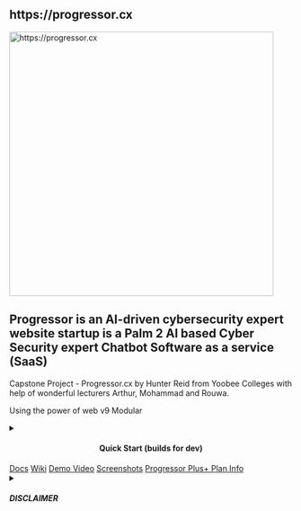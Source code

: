 <h2>https://progressor.cx</h2

<div style="text-align: center;">
    <img width="470" src="https://github.com/hunterjreid/Progressor.cx/assets/62681404/aedf64b9-4839-4490-b117-724ff6d7b237" alt="https://progressor.cx">
       <h2>Progressor is an AI-driven cybersecurity expert website startup is a Palm 2 AI based Cyber Security expert Chatbot Software as a service (SaaS) </h2>

<p>Capstone Project - Progressor.cx by Hunter Reid from Yoobee Colleges with help of wonderful lecturers Arthur, Mohammad and Rouwa.</p>      
<p>Using the power of web v9 Modular</p>          
<td><details closed><summary><h4 style="text-align: center;">Quick Start (builds for dev)</h4></summary>


```markdown
# Client:
git clone https://github.com/hunterjreid/Progressor.cx
cd Progressor.cx/client
npm i
npm run serve
```
</details>
</td>
            <td><a target="_blank" href="/docs/READDOCS.md">Docs</a></td>
            <td><a target="_blank" href="/docs/READWIKI.md">Wiki</a></td>
            <td><a target="_blank" href="/docs/DEMO_VIDEO_LINK">Demo Video</a></td>
            <td><a target="_blank" href="/docs/SCREENSHOT.md">Screenshots</a></td>
            <td><a target="_blank" href="/docs/PROGRESSOR_PLUS_PLAN.md">Progressor Plus+ Plan Info</a></td>
            <td> <details closed>
        <summary><h5>DISCLAIMER</h5></summary>
        <p>
            I'm the sole creator behind Progressor, taking on this project solo. I'm Hunter Reid, currently pursuing my capstone project at Yoobee Colleges. The guidance and support from my esteemed mentors—Arthur, Mohammad, and Rouwa—have been invaluable. Their insights have helped shape Progressor into the practical cybersecurity resource it is today.<sub>By viewing, editing, forking, copying, or cloning, I acknowledge that our company is operational/live, and it is not to be copied under any circumstances. I strictly agree this whole git is confidential (UNLESS EDUCATIONAL USE)* information without prior written consent.</sub>
        </p>
    </details></td>
        </tr>
    </table>

</div>


